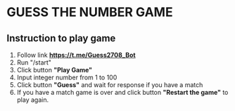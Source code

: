 # GUESS THE NUMBER GAME

## Instruction to play game

1. Follow link **https://t.me/Guess2708_Bot**
2. Run "/start"
3. Click button **"Play Game"**
4. Input integer number from 1 to 100
5. Click button **"Guess"** and wait for response if you have a match
6. If you have a match game is over and click button **"Restart the game"** to
   play again.
